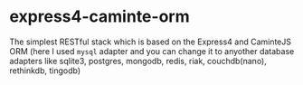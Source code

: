 # express4-caminte-orm
The simplest RESTful stack which is based on the Express4 and CaminteJS ORM (here I used `mysql` adapter and you can change it to anyother database adapters like sqlite3, postgres, mongodb, redis, riak, couchdb(nano), rethinkdb, tingodb)
